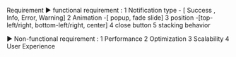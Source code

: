 Requirement 
 ▶️ functional requirement :
                         1 Notification type - [ Success , Info, Error, Warning]
                         2 Animation -[ popup, fade slide]
                         3 position -[top-left/right, bottom-left/right, center]
                         4 close button
                         5 stacking behavior
                         
▶️ Non-functional requirement :
                         1 Performance
                         2 Optimization
                         3 Scalability
                         4 User Experience
                         
